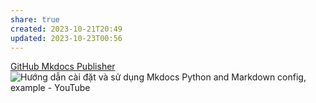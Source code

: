 ```yaml
---
share: true
created: 2023-10-21T20:49
updated: 2023-10-23T00:56
---
```

[GitHub Mkdocs Publisher](GitHub%20Mkdocs%20Publisher.md#)
![Hướng dẫn cài đặt và sử dụng Mkdocs Python and Markdown config, example - YouTube](https://youtu.be/TMpZulzUfDw)